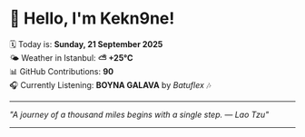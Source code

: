 # 👋 Hello, I'm Kekn9ne!

🗓️ Today is: **Sunday, 21 September 2025**  
🌤️ Weather in Istanbul: **⛅️  +25°C**  
📊 GitHub Contributions: **90**  
🎧 Currently Listening: **BOYNA GALAVA** by *Batuflex* 🎶

---

_"A journey of a thousand miles begins with a single step. — *Lao Tzu*"_

---
